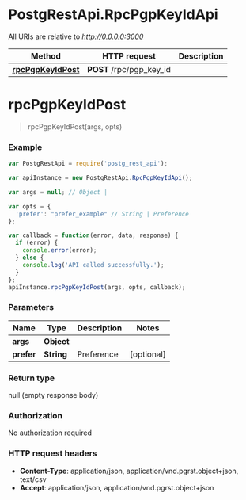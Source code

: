 # PostgRestApi.RpcPgpKeyIdApi

All URIs are relative to *http://0.0.0.0:3000*

Method | HTTP request | Description
------------- | ------------- | -------------
[**rpcPgpKeyIdPost**](RpcPgpKeyIdApi.md#rpcPgpKeyIdPost) | **POST** /rpc/pgp_key_id | 


<a name="rpcPgpKeyIdPost"></a>
# **rpcPgpKeyIdPost**
> rpcPgpKeyIdPost(args, opts)



### Example
```javascript
var PostgRestApi = require('postg_rest_api');

var apiInstance = new PostgRestApi.RpcPgpKeyIdApi();

var args = null; // Object | 

var opts = { 
  'prefer': "prefer_example" // String | Preference
};

var callback = function(error, data, response) {
  if (error) {
    console.error(error);
  } else {
    console.log('API called successfully.');
  }
};
apiInstance.rpcPgpKeyIdPost(args, opts, callback);
```

### Parameters

Name | Type | Description  | Notes
------------- | ------------- | ------------- | -------------
 **args** | **Object**|  | 
 **prefer** | **String**| Preference | [optional] 

### Return type

null (empty response body)

### Authorization

No authorization required

### HTTP request headers

 - **Content-Type**: application/json, application/vnd.pgrst.object+json, text/csv
 - **Accept**: application/json, application/vnd.pgrst.object+json

